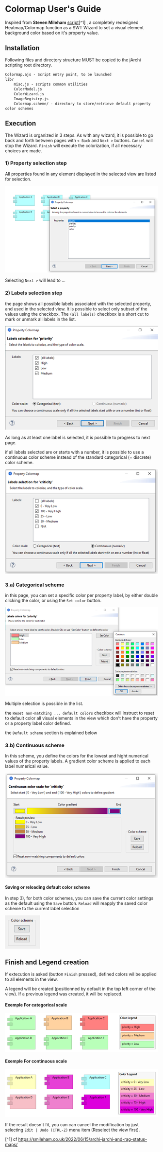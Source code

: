 # Colormap User's Guide

Inspired from **Steven Mileham** [script](https://gist.github.com/smileham/4bbca832d8fe629b72beb4e2b9a4b7ea)[^1]
, a completely redesigned Heatmap/Colormap function as a SWT Wizard to set a visual element background color based on it's property value.

## Installation
Following files and directory structure MUST be copied to the jArchi scripting root directory.

```
Colormap.ajs - Script entry point, to be launched
lib/
    misc.js - scripts common utilities
    ColorModel.js 
    ColorWizard.js
    ImageRegistry.js
    Colormap.scheme/ - directory to store/retrieve default property color schemes
```

## Execution
The Wizard is organized in 3 steps. As with any wizard, it is possible to go back and forth between pages with `< Back` and `Next >` buttons. `Cancel` will stop the Wizard. `Finish` will execute the colorization, if all necessary choices are made.

### 1) Property selection step
All properties found in any element displayed in the selected view are listed for selection.

![Property selection](./img/Property%20list.png)

Selecting `Next >` will lead to ...

### 2) Labels selection step
the page shows all possible labels associated with the selected property, and used in the selected view. It is possible to select only subset of the values using the checkbox.
The `(all labels)` checkbox is a short cut to mark or unmark all labels in the list.

![Labels selection](./img/Property%20labels%20selection.png)

As long as at least one label is selected, it is possible to progress to next page.

if all labels selected are or starts with a number, it is possible to use a continuous color scheme instead of the standard categorical (= discrete) color scheme.

![Numeric Labels](./img/Property%20labels%20selection%202.png)

### 3.a) Categorical scheme 

in this page, you can set a specific color per property label, by either double clicking the color, or using the `Set color` button.

![Categorical](./img/Category%20scheme%20colors.png)

Multiple selection is possible in the list.

the `Reset non-matching ... default colors` checkbox will instruct to reset to default color all visual elements in the view which don't have the property or a property label color defined.

the `Default scheme` section is explained below

### 3.b) Continuous scheme 

In this scheme, you define the colors for the lowest and hight numerical values of the property labels. A gradient color scheme is applied to each label numerical value.

![Continuous](./img/Continuous%20scheme%20colors.png)

#### Saving or reloading default color scheme

In step 3), for both color schemes, you can save the current color settings as the default using the `Save` button. `Reload` will reapply the saved color scheme to the current label selection

![default scheme](./img/Default%20Color.png)

## Finish and Legend creation

If extecution is asked (button `Finish` pressed), defined colors wil be applied to all elements in the view. 

A legend will be created (positionned by default in the top left corner of the view). If a previous legend was created, it will be replaced.

#### Exemple For categorical scale
![](./img/Category%20Scheme%20Result.png)

#### Exemple For continuous scale
![Continuous result](./img/Continuous%20color%20output.png)

If the result doesn't fit, you can can cancel the modification by just selecting `Edit | Undo (CTRL-Z)` menu item (Reselect the view first).

[^1] cf https://smileham.co.uk/2022/06/15/archi-jarchi-and-rag-status-maps/

